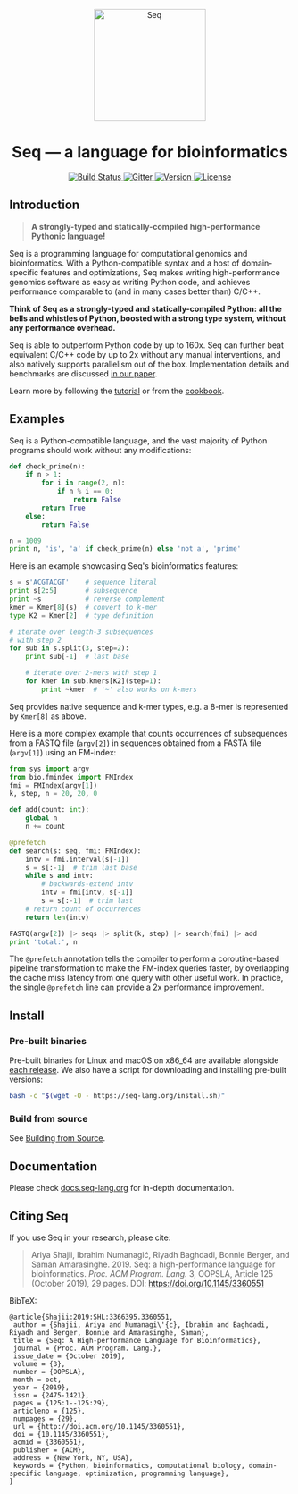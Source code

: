 <p align="center">
 <img src="docs/images/logo.png?raw=true" width="200" alt="Seq"/>
</p>

<h1 align="center"> Seq — a language for bioinformatics</h1>

<p align="center">
  <a href="https://travis-ci.com/seq-lang/seq">
    <img src="https://travis-ci.com/seq-lang/seq.svg?branch=master"
         alt="Build Status">
  </a>
  <a href="https://gitter.im/seq-lang/seq?utm_source=badge&utm_medium=badge&utm_campaign=pr-badge&utm_content=badge">
    <img src="https://badges.gitter.im/Join%20Chat.svg"
         alt="Gitter">
  </a>
  <a href="https://github.com/seq-lang/seq/releases/latest">
    <img src="https://img.shields.io/github/v/release/seq-lang/seq?sort=semver"
         alt="Version">
  </a>
  <a href="https://github.com/seq-lang/seq/blob/master/LICENSE">
    <img src="https://img.shields.io/github/license/seq-lang/seq"
         alt="License">
  </a>
</p>

## Introduction

> **A strongly-typed and statically-compiled high-performance Pythonic language!**

Seq is a programming language for computational genomics and bioinformatics. With a Python-compatible syntax and a host of domain-specific features and optimizations, Seq makes writing high-performance genomics software as easy as writing Python code, and achieves performance comparable to (and in many cases better than) C/C++.

**Think of Seq as a strongly-typed and statically-compiled Python: all the bells and whistles of Python, boosted with a strong type system, without any performance overhead.**

Seq is able to outperform Python code by up to 160x. Seq can further beat equivalent C/C++ code by up to 2x without any manual interventions, and also natively supports parallelism out of the box. Implementation details and benchmarks are discussed [in our paper](https://dl.acm.org/citation.cfm?id=3360551).

Learn more by following the [tutorial](https://docs.seq-lang.org/tutorial) or from the [cookbook](https://docs.seq-lang.org/cookbook).

## Examples

Seq is a Python-compatible language, and the vast majority of Python programs should work without any modifications:

```python
def check_prime(n):
    if n > 1:
        for i in range(2, n):
            if n % i == 0:
                return False
        return True
    else:
        return False

n = 1009
print n, 'is', 'a' if check_prime(n) else 'not a', 'prime'
```

Here is an example showcasing Seq's bioinformatics features:

```python
s = s'ACGTACGT'    # sequence literal
print s[2:5]       # subsequence
print ~s           # reverse complement
kmer = Kmer[8](s)  # convert to k-mer
type K2 = Kmer[2]  # type definition

# iterate over length-3 subsequences
# with step 2
for sub in s.split(3, step=2):
    print sub[-1]  # last base

    # iterate over 2-mers with step 1
    for kmer in sub.kmers[K2](step=1):
        print ~kmer  # '~' also works on k-mers
```

Seq provides native sequence and k-mer types, e.g. a 8-mer is represented by `Kmer[8]` as above.

Here is a more complex example that counts occurrences of subsequences from a FASTQ file (`argv[2]`) in sequences obtained from a FASTA file (`argv[1]`) using an FM-index:

```python
from sys import argv
from bio.fmindex import FMIndex
fmi = FMIndex(argv[1])
k, step, n = 20, 20, 0

def add(count: int):
    global n
    n += count

@prefetch
def search(s: seq, fmi: FMIndex):
    intv = fmi.interval(s[-1])
    s = s[:-1]  # trim last base
    while s and intv:
        # backwards-extend intv
        intv = fmi[intv, s[-1]]
        s = s[:-1]  # trim last
    # return count of occurrences
    return len(intv)

FASTQ(argv[2]) |> seqs |> split(k, step) |> search(fmi) |> add
print 'total:', n
```

The `@prefetch` annotation tells the compiler to perform a coroutine-based pipeline transformation to make the FM-index queries faster, by overlapping the cache miss latency from one query with other useful work. In practice, the single `@prefetch` line can provide a 2x performance improvement.

## Install

### Pre-built binaries

Pre-built binaries for Linux and macOS on x86_64 are available alongside [each release](https://github.com/seq-lang/seq/releases). We also have a script for downloading and installing pre-built versions:

```bash
bash -c "$(wget -O - https://seq-lang.org/install.sh)"
```

### Build from source

See [Building from Source](docs/sphinx/build.rst).

## Documentation

Please check [docs.seq-lang.org](https://docs.seq-lang.org) for in-depth documentation.

## Citing Seq

If you use Seq in your research, please cite:

> Ariya Shajii, Ibrahim Numanagić, Riyadh Baghdadi, Bonnie Berger, and Saman Amarasinghe. 2019. Seq: a high-performance language for bioinformatics. *Proc. ACM Program. Lang.* 3, OOPSLA, Article 125 (October 2019), 29 pages. DOI: https://doi.org/10.1145/3360551

BibTeX:

```
@article{Shajii:2019:SHL:3366395.3360551,
 author = {Shajii, Ariya and Numanagi\'{c}, Ibrahim and Baghdadi, Riyadh and Berger, Bonnie and Amarasinghe, Saman},
 title = {Seq: A High-performance Language for Bioinformatics},
 journal = {Proc. ACM Program. Lang.},
 issue_date = {October 2019},
 volume = {3},
 number = {OOPSLA},
 month = oct,
 year = {2019},
 issn = {2475-1421},
 pages = {125:1--125:29},
 articleno = {125},
 numpages = {29},
 url = {http://doi.acm.org/10.1145/3360551},
 doi = {10.1145/3360551},
 acmid = {3360551},
 publisher = {ACM},
 address = {New York, NY, USA},
 keywords = {Python, bioinformatics, computational biology, domain-specific language, optimization, programming language},
}
```
